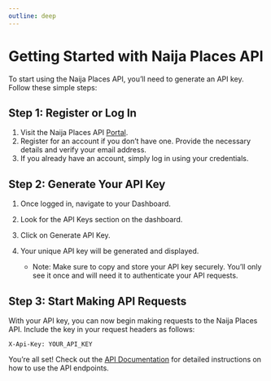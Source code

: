 ```yaml
---
outline: deep
---
```


# Getting Started with Naija Places API

To start using the Naija Places API, you’ll need to generate an API key. Follow these simple steps:

## Step 1: Register or Log In

1. Visit the Naija Places API [Portal](portal/home).
2. Register for an account if you don’t have one. Provide the necessary details and verify your email address.
3. If you already have an account, simply log in using your credentials.

## Step 2: Generate Your API Key

1. Once logged in, navigate to your Dashboard.
2. Look for the API Keys section on the dashboard.
3. Click on Generate API Key.
4. Your unique API key will be generated and displayed.

    - Note: Make sure to copy and store your API key securely. You’ll only see it once and will need it to authenticate your API requests.

## Step 3: Start Making API Requests

With your API key, you can now begin making requests to the Naija Places API. Include the key in your request headers as follows:

```http
X-Api-Key: YOUR_API_KEY
```

You’re all set! Check out the [API Documentation](api-documentation) for detailed instructions on how to use the API endpoints.

